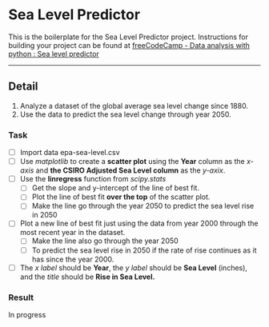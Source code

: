 # Sea Level Predictor

This is the boilerplate for the Sea Level Predictor project. Instructions for building your project can be found at [freeCodeCamp - Data analysis with python : Sea level predictor](https://www.freecodecamp.org/learn/data-analysis-with-python/data-analysis-with-python-projects/sea-level-predictor)  

---

## Detail  

1. Analyze a dataset of the global average sea level change since 1880.  
2. Use the data to predict the sea level change through year 2050.  

### Task

- [ ] Import data epa-sea-level.csv
- [ ] Use _matplotlib_ to create a **scatter plot** using the **Year** column as the _x-axis_ and **the CSIRO Adjusted Sea Level column** as the _y-axix_.
- [ ] Use the **linregress** function from _scipy.stats_  
  - [ ] Get the slope and y-intercept of the line of best fit.
  - [ ] Plot the line of best fit **over the top** of the scatter plot.
  - [ ] Make the line go through the year 2050 to predict the sea level rise in 2050  
- [ ] Plot a new line of best fit just using the data from year 2000 through the most recent year in the dataset.  
  - [ ] Make the line also go through the year 2050  
  - [ ] To predict the sea level rise in 2050 if the rate of rise continues as it has since the year 2000.
- [ ] The _x_ _label_ should be **Year**, the _y_ _label_ should be **Sea Level** (inches), and the _title_ should be **Rise in Sea Level.**

### Result

In progress  
